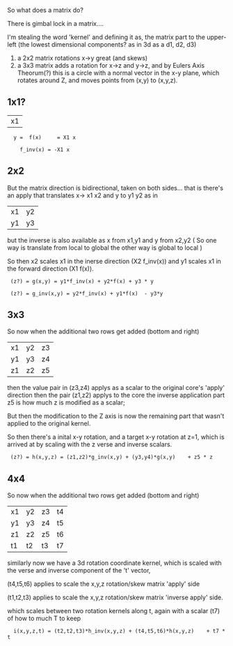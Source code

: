 

So what does a matrix do?  

There is gimbal lock in a matrix....

I'm stealing the word 'kernel' and defining it as, the matrix part to the upper-left (the lowest dimensional components?  as in 3d as a d1, d2, d3)



1) a 2x2 matrix rotations x->y great (and skews)
2) a 3x3 matrix adds a rotation for x->z and y->z, and by Eulers Axis Theorum(?) this is a circle with a normal vector in the x-y plane,
which rotates around Z, and moves points from (x,y) to (x,y,z).

## 1x1?

  |  |
  |----|
  | x1  |
  
  
      y =  f(x)     = X1 x 

        f_inv(x) = -X1 x 


## 2x2

   But the matrix direction is bidirectional, taken on both sides...
     that is there's an apply that translates x-> x1 x2 and y to y1 y2   as in

   |  |  |
   |----|---|
   | x1 | y2 |
   | y1 | y3 |
   
but the inverse is also available as x from x1,y1  and y from x2,y2 
( So one way is translate from local to global the other way is global to local )

So then x2 scales x1 in the inerse direction (X2 f_inv(x)) and y1 scales x1 in the forward direction (X1 f(x)).

    
     (z?) = g(x,y) = y1*f_inv(x) + y2*f(x) + y3 * y

     (z?) = g_inv(x,y) = y2*f_inv(x) + y1*f(x)  - y3*y
     
## 3x3 

  So now when the additional two rows get added (bottom and right)
  
|  |  |  |
|---|----|---|
| x1 | y2 |z3 |
| y1 | y3 |z4 |
| z1 | z2 |z5 |

  then the value pair in (z3,z4) applys as a scalar to the original core's 'apply' direction
  then the pair (z1,z2) applys to the core the inverse application part
  z5 is how much z is modified as a scalar; 
  
  But then the modification to the Z axis is now the remaining part that wasn't applied to the original kernel.
  
  So then there's a inital x-y rotation, and a target x-y rotation at z=1, which is arrived at by scaling with the z verse and inverse scalars.


     (z?) = h(x,y,z) = (z1,z2)*g_inv(x,y) + (y3,y4)*g(x,y)    + z5 * z

  
  
## 4x4  
  
  So now when the additional two rows get added (bottom and right)
  
  |  |  |  |  |
  |---|----|---|---|
  | x1 | y2 |z3 | t4 |
  | y1 | y3 |z4 | t5 |
  | z1 | z2 |z5 | t6 |
  | t1 | t2 | t3 | t7 |
  
  similarly now we have a 3d rotation coordinate kernel, which is scaled with the verse and inverse component of the 't' vector, 
  
  (t4,t5,t6) applies to scale the x,y,z rotation/skew matrix  'apply' side
  
  (t1,t2,t3) applies to scale the x,y,z rotation/skew matrix 'inverse apply' side.
  
  which scales between two rotation kernels along t, again with a scalar (t7) of how to much T to keep 
  

      i(x,y,z,t) = (t2,t2,t3)*h_inv(x,y,z) + (t4,t5,t6)*h(x,y,z)    + t7 * t



